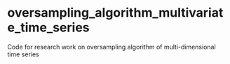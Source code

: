 # oversampling_algorithm_multivariate_time_series
Code for research work on oversampling algorithm of multi-dimensional time series
